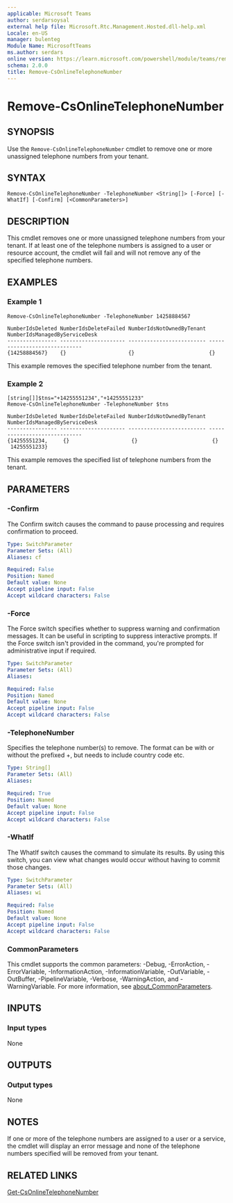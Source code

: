 ```yaml
---
applicable: Microsoft Teams
author: serdarsoysal
external help file: Microsoft.Rtc.Management.Hosted.dll-help.xml
Locale: en-US
manager: bulenteg
Module Name: MicrosoftTeams
ms.author: serdars
online version: https://learn.microsoft.com/powershell/module/teams/remove-csonlinetelephonenumber
schema: 2.0.0
title: Remove-CsOnlineTelephoneNumber
---
```


# Remove-CsOnlineTelephoneNumber

## SYNOPSIS
Use the `Remove-CsOnlineTelephoneNumber` cmdlet to remove one or more unassigned telephone numbers from your tenant.

## SYNTAX

```
Remove-CsOnlineTelephoneNumber -TelephoneNumber <String[]> [-Force] [-WhatIf] [-Confirm] [<CommonParameters>]
```

## DESCRIPTION
This cmdlet removes one or more unassigned telephone numbers from your tenant. If at least one of the telephone numbers is assigned to a user or resource account, the cmdlet will fail and will not remove any of the specified telephone numbers.

## EXAMPLES

### Example 1
```
Remove-CsOnlineTelephoneNumber -TelephoneNumber 14258884567
```
```Output
NumberIdsDeleted NumberIdsDeleteFailed NumberIdsNotOwnedByTenant NumberIdsManagedByServiceDesk
---------------- --------------------- ------------------------- -----------------------------
{14258884567}    {}                    {}                        {}
```

This example removes the specified telephone number from the tenant.

### Example 2
```
[string[]]$tns="+14255551234","+14255551233"
Remove-CsOnlineTelephoneNumber -TelephoneNumber $tns
```
```Output
NumberIdsDeleted NumberIdsDeleteFailed NumberIdsNotOwnedByTenant NumberIdsManagedByServiceDesk
---------------- --------------------- ------------------------- -----------------------------
{14255551234,     {}                    {}                        {}
 14255551233}
```

This example removes the specified list of telephone numbers from the tenant.

## PARAMETERS

### -Confirm
The Confirm switch causes the command to pause processing and requires confirmation to proceed.

```yaml
Type: SwitchParameter
Parameter Sets: (All)
Aliases: cf

Required: False
Position: Named
Default value: None
Accept pipeline input: False
Accept wildcard characters: False
```

### -Force
The Force switch specifies whether to suppress warning and confirmation messages.
It can be useful in scripting to suppress interactive prompts.
If the Force switch isn't provided in the command, you're prompted for administrative input if required.

```yaml
Type: SwitchParameter
Parameter Sets: (All)
Aliases:

Required: False
Position: Named
Default value: None
Accept pipeline input: False
Accept wildcard characters: False
```

### -TelephoneNumber
Specifies the telephone number(s) to remove. The format can be with or without the prefixed +, but needs to include country code etc.

```yaml
Type: String[]
Parameter Sets: (All)
Aliases:

Required: True
Position: Named
Default value: None
Accept pipeline input: False
Accept wildcard characters: False
```

### -WhatIf
The WhatIf switch causes the command to simulate its results.
By using this switch, you can view what changes would occur without having to commit those changes.

```yaml
Type: SwitchParameter
Parameter Sets: (All)
Aliases: wi

Required: False
Position: Named
Default value: None
Accept pipeline input: False
Accept wildcard characters: False
```

### CommonParameters
This cmdlet supports the common parameters: -Debug, -ErrorAction, -ErrorVariable, -InformationAction, -InformationVariable, -OutVariable, -OutBuffer, -PipelineVariable, -Verbose, -WarningAction, and -WarningVariable. For more information, see [about_CommonParameters](https://go.microsoft.com/fwlink/?LinkID=113216).

## INPUTS

### Input types
None

## OUTPUTS

### Output types
None

## NOTES
If one or more of the telephone numbers are assigned to a user or a service, the cmdlet will display an error message and none of the telephone numbers specified will be removed from your tenant.

## RELATED LINKS
[Get-CsOnlineTelephoneNumber](https://learn.microsoft.com/powershell/module/teams/get-csonlinetelephonenumber)
